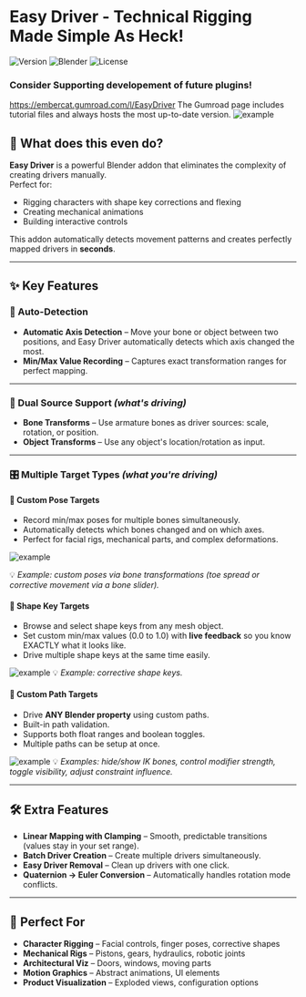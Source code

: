 # Easy Driver - Technical Rigging Made Simple As Heck!
![Version](https://img.shields.io/badge/version-1.5.0-blue.svg)
![Blender](https://img.shields.io/badge/Blender-4.5%2B-orange.svg)
![License](https://img.shields.io/badge/license-MIT-yellow.svg)

### Consider Supporting developement of future plugins! 
https://embercat.gumroad.com/l/EasyDriver
The Gumroad page includes tutorial files and always hosts the most up-to-date version.
![example](https://public-files.gumroad.com/ycus5s2abf4cuahkn7l097ylq4rf)


## 🤔 What does this even do?
**Easy Driver** is a powerful Blender addon that eliminates the complexity of creating drivers manually.  
Perfect for:
- Rigging characters with shape key corrections and flexing
- Creating mechanical animations
- Building interactive controls  

This addon automatically detects movement patterns and creates perfectly mapped drivers in **seconds**.

---

## ✨ Key Features

### 🎯 Auto-Detection
- **Automatic Axis Detection** – Move your bone or object between two positions, and Easy Driver automatically detects which axis changed the most.  
- **Min/Max Value Recording** – Captures exact transformation ranges for perfect mapping.

---

### 🔄 Dual Source Support *(what's driving)*
- **Bone Transforms** – Use armature bones as driver sources: scale, rotation, or position.  
- **Object Transforms** – Use any object's location/rotation as input.  

---

### 🎛️ Multiple Target Types *(what you're driving)*

#### 🔹 Custom Pose Targets
- Record min/max poses for multiple bones simultaneously.  
- Automatically detects which bones changed and on which axes.  
- Perfect for facial rigs, mechanical parts, and complex deformations.

![example](https://public-files.gumroad.com/bgv9hlk0qvocir2ln44afsw3mmx1)

💡 *Example: custom poses via bone transformations (toe spread or corrective movement via a bone slider).*

#### 🔹 Shape Key Targets
- Browse and select shape keys from any mesh object.  
- Set custom min/max values (0.0 to 1.0) with **live feedback** so you know EXACTLY what it looks like.  
- Drive multiple shape keys at the same time easily.  

![example](https://public-files.gumroad.com/mxknqkhr5akczt3k2n69o9garsac)
💡 *Example: corrective shape keys.*

#### 🔹 Custom Path Targets
- Drive **ANY Blender property** using custom paths.  
- Built-in path validation.  
- Supports both float ranges and boolean toggles.  
- Multiple paths can be setup at once.  

![example](https://public-files.gumroad.com/sn9mvlvcm1s41rux4chshuh6rzj0)
💡 *Examples: hide/show IK bones, control modifier strength, toggle visibility, adjust constraint influence.*

---

## 🛠️ Extra Features
- **Linear Mapping with Clamping** – Smooth, predictable transitions (values stay in your set range).  
- **Batch Driver Creation** – Create multiple drivers simultaneously.  
- **Easy Driver Removal** – Clean up drivers with one click.  
- **Quaternion → Euler Conversion** – Automatically handles rotation mode conflicts.  

---

## 🎨 Perfect For
- **Character Rigging** – Facial controls, finger poses, corrective shapes  
- **Mechanical Rigs** – Pistons, gears, hydraulics, robotic joints  
- **Architectural Viz** – Doors, windows, moving parts  
- **Motion Graphics** – Abstract animations, UI elements  
- **Product Visualization** – Exploded views, configuration options  
